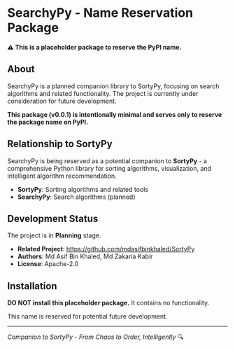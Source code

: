 # SearchyPy - Name Reservation Package

**⚠️ This is a placeholder package to reserve the PyPI name.**

## About

SearchyPy is a planned companion library to SortyPy, focusing on search algorithms and related functionality. The project is currently under consideration for future development.

**This package (v0.0.1) is intentionally minimal and serves only to reserve the package name on PyPI.**

## Relationship to SortyPy

SearchyPy is being reserved as a potential companion to **SortyPy** - a comprehensive Python library for sorting algorithms, visualization, and intelligent algorithm recommendation.

- **SortyPy**: Sorting algorithms and related tools
- **SearchyPy**: Search algorithms (planned)

## Development Status

The project is in **Planning** stage.

- **Related Project**: https://github.com/mdasifbinkhaled/SortyPy
- **Authors**: Md Asif Bin Khaled, Md Zakaria Kabir
- **License**: Apache-2.0

## Installation

**DO NOT install this placeholder package.** It contains no functionality.

This name is reserved for potential future development.

---

*Companion to SortyPy - From Chaos to Order, Intelligently* 🔍
